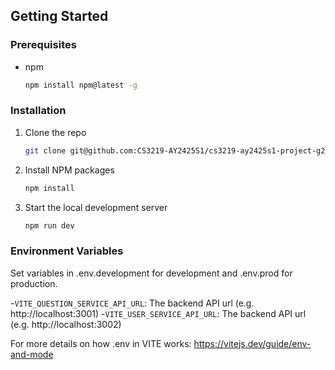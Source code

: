 ## Getting Started

### Prerequisites

- npm
  ```sh
  npm install npm@latest -g
  ```

### Installation

1. Clone the repo
   ```sh
   git clone git@github.com:CS3219-AY2425S1/cs3219-ay2425s1-project-g20.git
   ```
2. Install NPM packages
   ```sh
   npm install
   ```
3. Start the local development server
   ```sh
   npm run dev
   ```

### Environment Variables

Set variables in .env.development for development and .env.prod for production.

-`VITE_QUESTION_SERVICE_API_URL`: The backend API url (e.g. http://localhost:3001) -`VITE_USER_SERVICE_API_URL`: The backend API url (e.g. http://localhost:3002)

For more details on how .env in VITE works:
https://vitejs.dev/guide/env-and-mode
